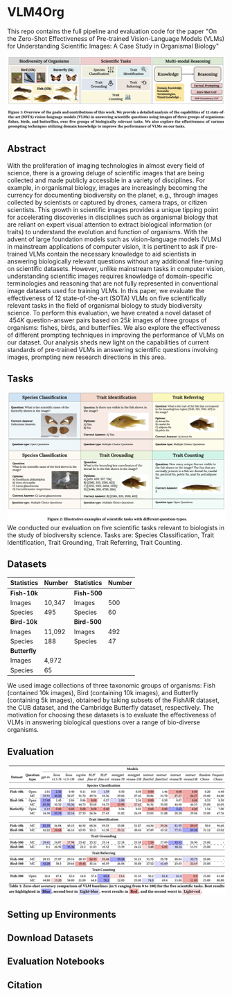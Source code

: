 # VLM4Org

This repo contains the full pipeline and evaluation code for the paper "On the Zero-Shot Effectiveness of Pre-trained Vision-Language Models (VLMs) for Understanding Scientific Images: A Case Study in Organismal Biology"

![Alt text](assests/fig1.png)

## Abstract
With the proliferation of imaging technologies in almost every field of science, there is a growing deluge of scientific images that are being collected and made publicly accessible in a variety of disciplines. For example, in organismal biology, images are increasingly becoming the currency for documenting biodiversity on the planet, e.g., through images collected by scientists or captured by drones, camera traps, or citizen scientists.  This growth in scientific images provides a unique tipping point for accelerating discoveries in disciplines such as organismal biology that are reliant on expert visual attention to extract biological information (or traits) to understand the evolution and function of organisms.
With the advent of large foundation models such as vision-language models (VLMs) in mainstream applications of computer vision, it is pertinent to ask if pre-trained VLMs contain the necessary knowledge to aid scientists in answering biologically relevant questions without any additional fine-tuning on scientific datasets. However, unlike mainstream tasks in computer vision, understanding scientific images requires knowledge of domain-specific  terminologies  and reasoning that are not fully represented in conventional image datasets used for training VLMs. In this paper, we evaluate the effectiveness of 12 state-of-the-art (SOTA) VLMs on five scientifically relevant tasks in the field of organismal biology to study biodiversity science. To perform this evaluation, we have created a novel dataset of $~454K$ question-answer pairs based on $25k$ images of three  groups of organisms: fishes, birds, and butterflies. We also explore the effectiveness of different prompting techniques in improving the performance of VLMs on our dataset. Our analysis sheds new light on the capabilities of current standards of pre-trained VLMs in answering scientific questions involving images, prompting new research directions in this area.


## Tasks
![Alt text](assests/tasks.png)
We conducted our evaluation on five scientific tasks relevant to biologists in the study of biodiversity science. Tasks are: Species Classification, Trait Identification, Trait Grounding, Trait Referring, Trait Counting.

## Datasets
| Statistics | Number | Statistics | Number |
|----------|----------|----------|----------|
| **Fish-10k**| | **Fish-500** | |
|Images | 10,347 | Images | 500 |
|Species | 495 | Species | 60 | 
| **Bird-10k** | |**Bird-500** | |
|Images | 11,092 | Images | 492 |
|Species | 188 | Species | 47 |
| **Butterfly** | | | |
|Images | 4,972 |  | | |
|Species | 65 | | | |

We used image collections of three taxonomic groups of organisms: Fish (contained 10k images), Bird (containing 10k images), and Butterfly (containing 5k images), obtained by taking subsets of the FishAIR dataset, the CUB dataset, and the Cambridge Butterfly dataset, respectively. The motivation for choosing these datasets is to evaluate the effectiveness of VLMs in answering biological questions over a range of bio-diverse organisms.

## Evaluation

![Alt text](assests/results.png)

## Setting up Environments

## Download Datasets

## Evaluation Notebooks

## Citation


